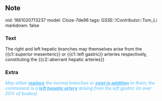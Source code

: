 ## Note
nid: 1661020713237
model: Cloze-7de96
tags: GSSE::!Contributor::Tom_Li
markdown: false

### Text
<div>
  The right and left hepatic branches may themselves arise from the
  {{c1::superior mesenteric}} or {{c1::left gastric}} arteries
  respectively, constituting the {{c2::aberrant hepatic arteries}}
</div>

### Extra
<div>
  <i><font color="#4FBCFF">May either <b><u>replace</u></b> the
  normal branches or <b><u>exist in addition</u></b> to them; the
  commonest is a <b><u>left hepatic artery</u></b> arising from the
  left gastric (in over 20% of bodies).</font></i>
</div>
